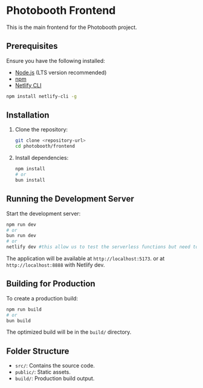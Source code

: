 # Photobooth Frontend

This is the main frontend for the Photobooth project.

## Prerequisites

Ensure you have the following installed:
- [Node.js](https://nodejs.org/) (LTS version recommended)
- [npm](https://www.npmjs.com/)
- [Netlify CLI](https://docs.netlify.com/cli/get-started/)
```bash
npm install netlify-cli -g
```

## Installation

1. Clone the repository:
    ```bash
    git clone <repository-url>
    cd photobooth/frontend
    ```

2. Install dependencies:
    ```bash
    npm install
    # or
    bun install
    ```

## Running the Development Server

Start the development server:
```bash
npm run dev
# or
bun run dev
# or
netlify dev #this allow us to test the serverless functions but need to be configured
```

The application will be available at `http://localhost:5173`.
or at `http://localhost:8888` with Netlify dev.


## Building for Production

To create a production build:
```bash
npm run build
# or
bun build
```

The optimized build will be in the `build/` directory.

## Folder Structure

- `src/`: Contains the source code.
- `public/`: Static assets.
- `build/`: Production build output.